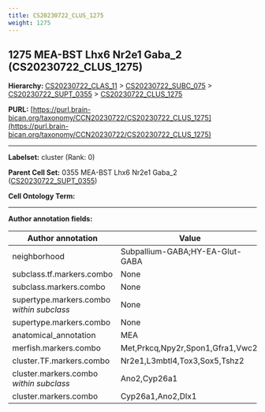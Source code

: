 ```yaml
---
title: CS20230722_CLUS_1275
weight: 1275
---
```

## 1275 MEA-BST Lhx6 Nr2e1 Gaba_2 (CS20230722_CLUS_1275)
<b>Hierarchy: </b>
[CS20230722_CLAS_11](../CS20230722_CLAS_11) >
[CS20230722_SUBC_075](../CS20230722_SUBC_075) >
[CS20230722_SUPT_0355](../CS20230722_SUPT_0355) >
[CS20230722_CLUS_1275](../CS20230722_CLUS_1275)

**PURL:** [https://purl.brain-bican.org/taxonomy/CCN20230722/CS20230722_CLUS_1275](https://purl.brain-bican.org/taxonomy/CCN20230722/CS20230722_CLUS_1275)

---


**Labelset:** cluster (Rank: 0)

**Parent Cell Set:** 0355 MEA-BST Lhx6 Nr2e1 Gaba_2 ([CS20230722_SUPT_0355](../CS20230722_SUPT_0355))



**Cell Ontology Term:** 

[MARKER GENES.]: #


---

[TRANSFERRED ANNOTATIONS.]: #


[AUTHOR ANNOTATION FIELDS.]: #


**Author annotation fields:**

| Author annotation | Value |
|-------------------|-------|
|neighborhood|Subpallium-GABA;HY-EA-Glut-GABA|
|subclass.tf.markers.combo|None|
|subclass.markers.combo|None|
|supertype.markers.combo _within subclass_|None|
|supertype.markers.combo|None|
|anatomical_annotation|MEA|
|merfish.markers.combo|Met,Prkcq,Npy2r,Spon1,Gfra1,Vwc2l|
|cluster.TF.markers.combo|Nr2e1,L3mbtl4,Tox3,Sox5,Tshz2|
|cluster.markers.combo _within subclass_|Ano2,Cyp26a1|
|cluster.markers.combo|Cyp26a1,Ano2,Dlx1|
